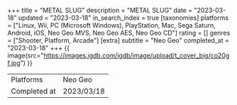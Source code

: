 +++
title = "METAL SLUG"
description = "METAL SLUG"
date = "2023-03-18"
updated = "2023-03-18"
in_search_index = true
[taxonomies]
platforms = ["Linux, Wii, PC (Microsoft Windows), PlayStation, Mac, Sega Saturn, Android, iOS, Neo Geo MVS, Neo Geo AES, Neo Geo CD"]
rating = []
genres = ["Shooter, Platform, Arcade"]
[extra]
subtitle = "Neo Geo"
completed_at = "2023-03-18"
+++
{{ image(src="https://images.igdb.com/igdb/image/upload/t_cover_big/co20gf.jpg") }}

|              |            |
| ------------ | ---------- |
| Platforms    | Neo Geo |
| Completed at | 2023/03/18 |

